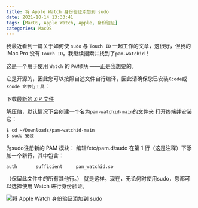 ```yaml
---
title: 将 Apple Watch 身份验证添加到 sudo
date: 2021-10-14 13:33:41
tags: [MacOS, Apple Watch, Apple, 身份验证]
categories: MacOS
---
```


我最近看到一篇关于如何使 `sudo` 与 `Touch ID` 一起工作的文章，这很好，但我的 iMac Pro 没有 `Touch ID`。我继续搜索并找到了`pam-watchid`！

这是一个用于使用 `Watch` 的 `PAM模块` ——正是我想要的。

<!--more-->

它是开源的，因此您可以按照自述文件自行编译，因此请确保您已安装`Xcode`或`Xcode 命令行工具`：

下载[最新的 ZIP 文件](https://github.com/biscuitehh/pam-watchid/archive/main.zip)

解压缩，默认情况下会创建一个名为`pam-watchid-main`的文件夹
打开终端并安装它：

```bash
$ cd ~/Downloads/pam-watchid-main
$ sudo 安装
```

为sudo注册新的 PAM 模块：
编辑/etc/pam.d/sudo
在第 1 行（这是注释）下添加一个新行，其中包含：

```text
auth       sufficient     pam_watchid.so
```

（保留此文件中的所有其他行。）
就是这样。现在，无论何时使用sudo，您都可以选择使用 Watch 进行身份验证。

![将 Apple Watch 身份验证添加到 sudo](https://akrabat.com/wp-content/uploads/2020/11/Screenshot-2020-11-22-at-14.17.47-3.png)
